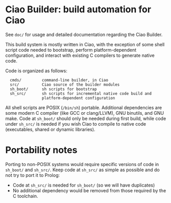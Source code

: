 # Ciao Builder: build automation for Ciao

See `doc/` for usage and detailed documentation regarding the Ciao
Builder.

This build system is mostly written in Ciao, with the exception of
some shell script code needed to bootstrap, perform platform-dependent
configuration, and interact with existing C compilers to generate
native code.

Code is organized as follows:

```
  cmds/         command-line builder, in Ciao
  src/          Ciao source of the builder modules
  sh_boot/      sh scripts for bootstrap
  sh_src/       sh scripts for incremental native code build and
                platform-dependent configuration
```

All shell scripts are POSIX (`/bin/sh`) portable. Additional
dependencies are some modern C compiler (like GCC or clang/LLVM), GNU
binutils, and GNU make. Code at `sh_boot/` should only be needed
during first build, while code under `sh_src/` is needed if you wish
Ciao to compile to native code (executables, shared or dynamic
libraries).

# Portability notes

Porting to non-POSIX systems would require specific versions of code
in `sh_boot/` and `sh_src/`. Keep code at `sh_src/` as simple as
possible and do not try to port it to Prolog:

 - Code at `sh_src/` is needed for `sh_boot/` (so we will have
   duplicates)
 - No additional dependency would be removed from those required by
   the C toolchain.

